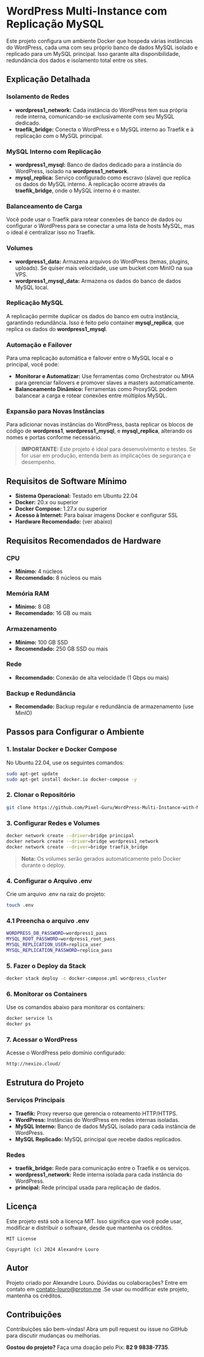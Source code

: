 
# WordPress Multi-Instance com Replicação MySQL

Este projeto configura um ambiente Docker que hospeda várias instâncias do WordPress, cada uma com seu próprio banco de dados MySQL isolado e replicado para um MySQL principal. Isso garante alta disponibilidade, redundância dos dados e isolamento total entre os sites.

## Explicação Detalhada

### Isolamento de Redes

- **wordpress1_network:** Cada instância do WordPress tem sua própria rede interna, comunicando-se exclusivamente com seu MySQL dedicado.
- **traefik_bridge:** Conecta o WordPress e o MySQL interno ao Traefik e à replicação com o MySQL principal.

### MySQL Interno com Replicação

- **wordpress1_mysql:** Banco de dados dedicado para a instância do WordPress, isolado na **wordpress1_network**.
- **mysql_replica:** Serviço configurado como escravo (slave) que replica os dados do MySQL interno. A replicação ocorre através da **traefik_bridge**, onde o MySQL interno é o master.

### Balanceamento de Carga

Você pode usar o Traefik para rotear conexões de banco de dados ou configurar o WordPress para se conectar a uma lista de hosts MySQL, mas o ideal é centralizar isso no Traefik.

### Volumes

- **wordpress1_data:** Armazena arquivos do WordPress (temas, plugins, uploads). Se quiser mais velocidade, use um bucket com MinIO na sua VPS.
- **wordpress1_mysql_data:** Armazena os dados do banco de dados MySQL local.

### Replicação MySQL

A replicação permite duplicar os dados do banco em outra instância, garantindo redundância. Isso é feito pelo container **mysql_replica**, que replica os dados do **wordpress1_mysql**.

### Automação e Failover

Para uma replicação automática e failover entre o MySQL local e o principal, você pode:

- **Monitorar e Automatizar:** Use ferramentas como Orchestrator ou MHA para gerenciar failovers e promover slaves a masters automaticamente.
- **Balanceamento Dinâmico:** Ferramentas como ProxySQL podem balancear a carga e rotear conexões entre múltiplos MySQL.

### Expansão para Novas Instâncias

Para adicionar novas instâncias do WordPress, basta replicar os blocos de código de **wordpress1**, **wordpress1_mysql**, e **mysql_replica**, alterando os nomes e portas conforme necessário.

> **IMPORTANTE:** Este projeto é ideal para desenvolvimento e testes. Se for usar em produção, entenda bem as implicações de segurança e desempenho.

## Requisitos de Software Mínimo

- **Sistema Operacional:** Testado em Ubuntu 22.04
- **Docker:** 20.x ou superior
- **Docker Compose:** 1.27.x ou superior
- **Acesso à Internet:** Para baixar imagens Docker e configurar SSL
- **Hardware Recomendado:** (ver abaixo)

## Requisitos Recomendados de Hardware

### CPU

- **Mínimo:** 4 núcleos
- **Recomendado:** 8 núcleos ou mais

### Memória RAM

- **Mínimo:** 8 GB
- **Recomendado:** 16 GB ou mais

### Armazenamento

- **Mínimo:** 100 GB SSD
- **Recomendado:** 250 GB SSD ou mais

### Rede

- **Recomendado:** Conexão de alta velocidade (1 Gbps ou mais)

### Backup e Redundância

- **Recomendado:** Backup regular e redundância de armazenamento (use MinIO)

## Passos para Configurar o Ambiente

### 1. Instalar Docker e Docker Compose

No Ubuntu 22.04, use os seguintes comandos:

```bash
sudo apt-get update
sudo apt-get install docker.io docker-compose -y
```

### 2. Clonar o Repositório

```bash
git clone https://github.com/Pixel-Guru/WordPress-Multi-Instance-with-MySQL-Replication
```

### 3. Configurar Redes e Volumes

```bash
docker network create --driver=bridge principal
docker network create --driver=bridge wordpress1_network
docker network create --driver=bridge traefik_bridge
```

> **Nota:** Os volumes serão gerados automaticamente pelo Docker durante o deploy.

### 4. Configurar o Arquivo .env

Crie um arquivo .env na raiz do projeto:

```bash
touch .env
```

### 4.1 Preencha o arquivo .env

```bash
WORDPRESS_DB_PASSWORD=wordpress1_pass
MYSQL_ROOT_PASSWORD=wordpress1_root_pass
MYSQL_REPLICATION_USER=replica_user
MYSQL_REPLICATION_PASSWORD=replica_pass
```

### 5. Fazer o Deploy da Stack

```bash
docker stack deploy -c docker-compose.yml wordpress_cluster
```

### 6. Monitorar os Containers

Use os comandos abaixo para monitorar os containers:

```bash
docker service ls
docker ps
```

### 7. Acessar o WordPress

Acesse o WordPress pelo domínio configurado:

```bash
http://nexizo.cloud/
```

## Estrutura do Projeto

### Serviços Principais

- **Traefik:** Proxy reverso que gerencia o roteamento HTTP/HTTPS.
- **WordPress:** Instâncias do WordPress em redes internas isoladas.
- **MySQL Interno:** Banco de dados MySQL isolado para cada instância de WordPress.
- **MySQL Replicado:** MySQL principal que recebe dados replicados.

### Redes

- **traefik_bridge:** Rede para comunicação entre o Traefik e os serviços.
- **wordpress1_network:** Rede interna isolada para cada instância do WordPress.
- **principal:** Rede principal usada para replicação de dados.

## Licença

Este projeto está sob a licença MIT. Isso significa que você pode usar, modificar e distribuir o software, desde que mantenha os créditos.

```
MIT License

Copyright (c) 2024 Alexandre Louro
```

## Autor

Projeto criado por Alexandre Louro. Dúvidas ou colaborações? Entre em contato em contato-louro@proton.me .Se usar ou modificar este projeto, mantenha os créditos.

## Contribuições

Contribuições são bem-vindas! Abra um pull request ou issue no GitHub para discutir mudanças ou melhorias.

**Gostou do projeto?** Faça uma doação pelo Pix: **82 9 9838-7735**.
